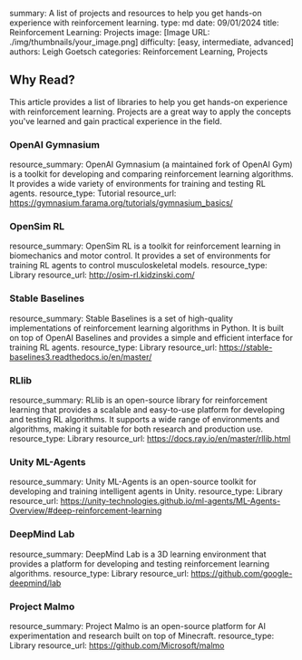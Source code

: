 summary: A list of projects and resources to help you get hands-on experience with reinforcement learning.
type: md
date: 09/01/2024
title: Reinforcement Learning: Projects
image: [Image URL: ./img/thumbnails/your_image.png]
difficulty: [easy, intermediate, advanced]
authors: Leigh Goetsch
categories: Reinforcement Learning, Projects

## Why Read?

This article provides a list of libraries to help you get hands-on experience with reinforcement learning. Projects are a great way to apply the concepts you've learned and gain practical experience in the field.

### OpenAI Gymnasium

resource_summary: OpenAI Gymnasium (a maintained fork of OpenAI Gym) is a toolkit for developing and comparing reinforcement learning algorithms. It provides a wide variety of environments for training and testing RL agents.
resource_type: Tutorial
resource_url: https://gymnasium.farama.org/tutorials/gymnasium_basics/

### OpenSim RL

resource_summary: OpenSim RL is a toolkit for reinforcement learning in biomechanics and motor control. It provides a set of environments for training RL agents to control musculoskeletal models.
resource_type: Library
resource_url: http://osim-rl.kidzinski.com/

### Stable Baselines

resource_summary: Stable Baselines is a set of high-quality implementations of reinforcement learning algorithms in Python. It is built on top of OpenAI Baselines and provides a simple and efficient interface for training RL agents.
resource_type: Library
resource_url: https://stable-baselines3.readthedocs.io/en/master/

### RLlib

resource_summary: RLlib is an open-source library for reinforcement learning that provides a scalable and easy-to-use platform for developing and testing RL algorithms. It supports a wide range of environments and algorithms, making it suitable for both research and production use.
resource_type: Library
resource_url: https://docs.ray.io/en/master/rllib.html

### Unity ML-Agents

resource_summary: Unity ML-Agents is an open-source toolkit for developing and training intelligent agents in Unity.
resource_type: Library
resource_url: https://unity-technologies.github.io/ml-agents/ML-Agents-Overview/#deep-reinforcement-learning

### DeepMind Lab

resource_summary: DeepMind Lab is a 3D learning environment that provides a platform for developing and testing reinforcement learning algorithms.
resource_type: Library
resource_url: https://github.com/google-deepmind/lab

### Project Malmo

resource_summary: Project Malmo is an open-source platform for AI experimentation and research built on top of Minecraft.
resource_type: Library
resource_url: https://github.com/Microsoft/malmo
